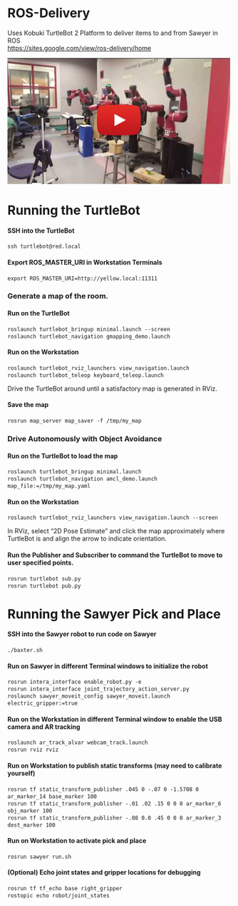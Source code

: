 # ROS-Delivery
Uses Kobuki TurtleBot 2 Platform to deliver items to and from Sawyer in ROS <br>
https://sites.google.com/view/ros-delivery/home
<br>

[![Alt text](https://github.com/SahilSancheti/ROS-Delivery/blob/master/scripts/video.png)](https://www.youtube.com/watch?v=Up7FTVMkmsk)

# Running the TurtleBot

#### SSH into the TurtleBot
    ssh turtlebot@red.local
#### Export ROS_MASTER_URI in Workstation Terminals
    export ROS_MASTER_URI=http://yellow.local:11311

### Generate a map of the room.
#### Run on the TurtleBot
    roslaunch turtlebot_bringup minimal.launch --screen 
    roslaunch turtlebot_navigation gmapping_demo.launch
#### Run on the Workstation
    roslaunch turtlebot_rviz_launchers view_navigation.launch
    roslaunch turtlebot_teleop keyboard_teleop.launch

Drive the TurtleBot around until a satisfactory map is generated in RViz.

#### Save the map
    rosrun map_server map_saver -f /tmp/my_map

### Drive Autonomously with Object Avoidance
#### Run on the TurtleBot to load the map
    roslaunch turtlebot_bringup minimal.launch
    roslaunch turtlebot_navigation amcl_demo.launch map_file:=/tmp/my_map.yaml

#### Run on the Workstation
    roslaunch turtlebot_rviz_launchers view_navigation.launch --screen

In RViz, select “2D Pose Estimate” and click the map approximately where TurtleBot is and align the arrow to indicate orientation.

#### Run the Publisher and Subscriber to command the TurtleBot to move to user specified points.
    rosrun turtlebot sub.py
    rosrun turtlebot pub.py

# Running the Sawyer Pick and Place

#### SSH into the Sawyer robot to run code on Sawyer
    ./baxter.sh

#### Run on Sawyer in different Terminal windows to initialize the robot
    rosrun intera_interface enable_robot.py -e
    rosrun intera_interface joint_trajectory_action_server.py
    roslaunch sawyer_moveit_config sawyer_moveit.launch electric_gripper:=true

#### Run on the Workstation in different Terminal window to enable the USB camera and AR tracking
    roslaunch ar_track_alvar webcam_track.launch
    rosrun rviz rviz
    
#### Run on Workstation to publish static transforms (may need to calibrate yourself)
    rosrun tf static_transform_publisher .045 0 -.07 0 -1.5708 0 ar_marker_14 base_marker 100
    rosrun tf static_transform_publisher -.01 .02 .15 0 0 0 ar_marker_6 obj_marker 100
    rosrun tf static_transform_publisher -.08 0.0 .45 0 0 0 ar_marker_3 dest_marker 100

#### Run on Workstation to activate pick and place
    rosrun sawyer run.sh

#### (Optional) Echo joint states and gripper locations for debugging
    rosrun tf tf_echo base right_gripper
    rostopic echo robot/joint_states
